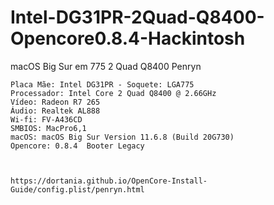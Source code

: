 # Intel-DG31PR-2Quad-Q8400-Opencore0.8.4-Hackintosh
macOS Big Sur em 775 2 Quad Q8400 Penryn



  ``` Plataforma: Desktop | Yonah, Conroe and Penryn
Placa Mãe: Intel DG31PR - Soquete: LGA775
Processador: Intel Core 2 Quad Q8400 @ 2.66GHz
Vídeo: Radeon R7 265 
Áudio: Realtek AL888
Wi-fi: FV-A436CD
SMBIOS: MacPro6,1 
macOS: macOS Big Sur Version 11.6.8 (Build 20G730) 
Opencore: 0.8.4  Booter Legacy 



https://dortania.github.io/OpenCore-Install-Guide/config.plist/penryn.html
